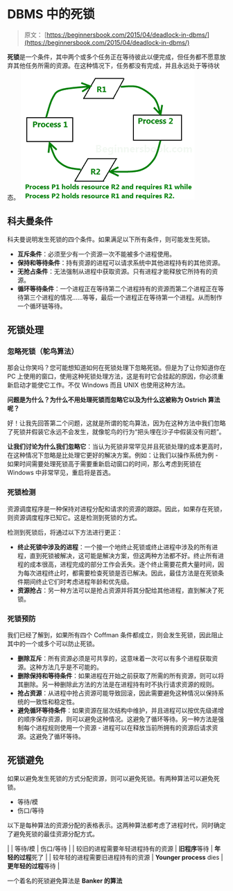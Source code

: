 # DBMS 中的死锁

> 原文： [https://beginnersbook.com/2015/04/deadlock-in-dbms/](https://beginnersbook.com/2015/04/deadlock-in-dbms/)

**死锁**是一个条件，其中两个或多个任务正在等待彼此以便完成，但任务都不愿意放弃其他任务所需的资源。在这种情况下，任务都没有完成，并且永远处于等待状态。
![Deadlock diagram](img/cdd69c2df2eb7a929543ef08db4863c2.jpg)

## 科夫曼条件

科夫曼说明发生死锁的四个条件。如果满足以下所有条件，则可能发生死锁。

*   **互斥条件**：必须至少有一个资源一次不能被多个进程使用。
*   **保持和等待条件**：持有资源的进程可以请求系统中其他进程持有的其他资源。
*   **无抢占条件**：无法强制从进程中获取资源。只有进程才能释放它所持有的资源。
*   **循环等待条件**：一个进程正在等待第二个进程持有的资源而第二个进程正在等待第三个进程的情况......等等，最后一个进程正在等待第一个进程。从而制作一个循环链等待。

## 死锁处理

### 忽略死锁（鸵鸟算法）

那会让你笑吗？您可能想知道如何在死锁处理下忽略死锁。但是为了让你知道你在 PC 上使用的窗口，使用这种死锁处理方法，这是有时它会挂起的原因，你必须重新启动才能使它工作。不仅 Windows 而且 UNIX 也使用这种方法。

**问题是为什么？为什么不用处理死锁而忽略它以及为什么这被称为 Ostrich 算法呢？**

好！让我先回答第二个问题，这就是所谓的鸵鸟算法，因为在这种方法中我们忽略了死锁并假装它永远不会发生，就像鸵鸟的行为“把头埋在沙子中假装没有问题”。

**让我们讨论为什么我们忽略它**：当认为死锁非常罕见并且死锁处理的成本更高时，在这种情况下忽略是比处理它更好的解决方案。例如：让我们以操作系统为例 - 如果时间需要处理死锁高于需要重新启动窗口的时间，那么考虑到死锁在 Windows 中非常罕见，重启将是首选。

### 死锁检测

资源调度程序是一种保持对进程分配和请求的资源的跟踪。因此，如果存在死锁，则资源调度程序已知它。这是检测到死锁的方式。

检测到死锁后，将通过以下方法进行更正：

*   **终止死锁中涉及的进程**：一个接一个地终止死锁或终止进程中涉及的所有进程，直到死锁被解决，这可能是解决方案，但这两种方法都不好。终止所有进程的成本很高，进程完成的部分工作会丢失。逐个终止需要花费大量时间，因为每次进程终止时，都需要检查死锁是否已解决。因此，最佳方法是在死锁条件期间终止它们时考虑进程年龄和优先级。
*   **资源抢占**：另一种方法可以是抢占资源并将其分配给其他进程，直到解决了死锁。

### 死锁预防

我们已经了解到，如果所有四个 Coffman 条件都成立，则会发生死锁，因此阻止其中的一个或多个可以防止死锁。

*   **删除互斥**：所有资源必须是可共享的，这意味着一次可以有多个进程获取资源。这种方法几乎是不可能的。
*   **删除保持和等待条件**：如果进程在开始之前获取了所需的所有资源，则可以将其删除。另一种删除此方法的方法是在进程持有时不执行请求资源的规则。
*   **抢占资源**：从进程中抢占资源可能导致回滚，因此需要避免这种情况以保持系统的一致性和稳定性。
*   **避免循环等待条件**：如果资源在层次结构中维护，并且进程可以按优先级递增的顺序保存资源，则可以避免这种情况。这避免了循环等待。另一种方法是强制每个进程规则使用一个资源 - 进程可以在释放当前所拥有的资源后请求资源。这避免了循环等待。

## 死锁避免

如果以避免发生死锁的方式分配资源，则可以避免死锁。有两种算法可以避免死锁。

*   等待/模
*   伤口/等待

以下是每种算法的资源分配的表格表示。这两种算法都考虑了进程时代，同时确定了避免死锁的最佳资源分配方式。

|  | 等待/模 | 伤口/等待 |
| 较旧的进程需要年轻进程持有的资源 | **旧程序**等待 | **年轻的过程**死了 |
| 较年轻的进程需要旧进程持有的资源 | **Younger process** dies | **更年轻的过程**等待 |

一个着名的死锁避免算法是 **Banker 的算法**